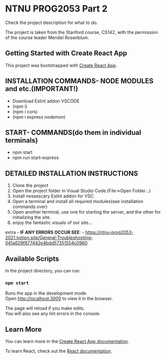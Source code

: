 # NTNU PROG2053 Part 2

Check the project description for what to do.

The project is taken from the Stanford course, CS142, with the permission of the course leader
Mendel Rosenblum.

## Getting Started with Create React App

This project was bootstrapped with [Create React App](https://github.com/facebook/create-react-app).


## INSTALLATION COMMANDS- NODE MODULES and etc.(IMPORTANT!)
- Download Eslint addon VSCODE
- (npm i)
- (npm i cors)
- (npm i express nodemon)

## START- COMMANDS(do them in individual terminals)
- npm start
- npm run start-express

## DETAILED INSTALLATION INSTRUCTIONS
1. Clone the project
2. Open the project folder in Visual Studio Code.(File->Open Folder...)
3. Install nessescary Eslint addon for VSC.
4. Open a terminal and install all required modules(see installation commands over)
5. Open another terminal, use one for starting the server, and the other for initializing the site.
6. enjoy the fantastic visuals of our site...

extra - **IF ANY ERRORS OCCUR SEE**:
    - https://ntnu-prog2053-2021.notion.site/General-Troubleshooting-041a629f877442e4bdd57351554c0960

## Available Scripts

In the project directory, you can run:

### `npm start`

Runs the app in the development mode.\
Open [http://localhost:3000](http://localhost:3000) to view it in the browser.

The page will reload if you make edits.\
You will also see any lint errors in the console.

## Learn More

You can learn more in the [Create React App documentation](https://facebook.github.io/create-react-app/docs/getting-started).

To learn React, check out the [React documentation](https://reactjs.org/).
